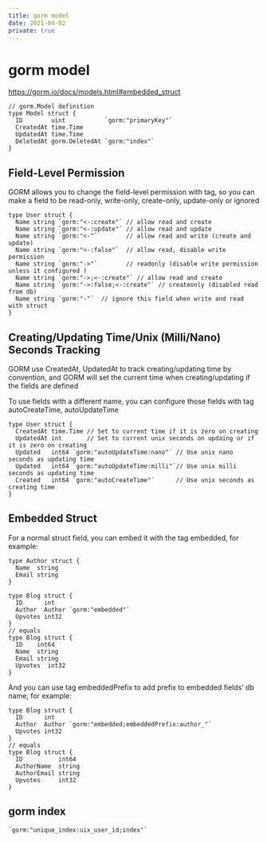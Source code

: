 ```yaml
---
title: gorm model
date: 2021-04-02
private: true
---
```

# gorm model
https://gorm.io/docs/models.html#embedded_struct

    // gorm.Model definition
    type Model struct {
      ID        uint           `gorm:"primaryKey"`
      CreatedAt time.Time
      UpdatedAt time.Time
      DeletedAt gorm.DeletedAt `gorm:"index"`
    }

## Field-Level Permission
GORM allows you to change the field-level permission with tag, so you can make a field to be read-only, write-only, create-only, update-only or ignored

    type User struct {
      Name string `gorm:"<-:create"` // allow read and create
      Name string `gorm:"<-:update"` // allow read and update
      Name string `gorm:"<-"`        // allow read and write (create and update)
      Name string `gorm:"<-:false"`  // allow read, disable write permission
      Name string `gorm:"->"`        // readonly (disable write permission unless it configured )
      Name string `gorm:"->;<-:create"` // allow read and create
      Name string `gorm:"->:false;<-:create"` // createonly (disabled read from db)
      Name string `gorm:"-"`  // ignore this field when write and read with struct
    }

## Creating/Updating Time/Unix (Milli/Nano) Seconds Tracking
GORM use CreatedAt, UpdatedAt to track creating/updating time by convention, and GORM will set the current time when creating/updating if the fields are defined

To use fields with a different name, you can configure those fields with tag autoCreateTime, autoUpdateTime

    type User struct {
      CreatedAt time.Time // Set to current time if it is zero on creating
      UpdatedAt int       // Set to current unix seconds on updaing or if it is zero on creating
      Updated   int64 `gorm:"autoUpdateTime:nano"` // Use unix nano seconds as updating time
      Updated   int64 `gorm:"autoUpdateTime:milli"`// Use unix milli seconds as updating time
      Created   int64 `gorm:"autoCreateTime"`      // Use unix seconds as creating time
    }

## Embedded Struct
For a normal struct field, you can embed it with the tag embedded, for example:

    type Author struct {
      Name  string
      Email string
    }

    type Blog struct {
      ID      int
      Author  Author `gorm:"embedded"`
      Upvotes int32
    }
    // equals
    type Blog struct {
      ID    int64
      Name  string
      Email string
      Upvotes  int32
    }

And you can use tag embeddedPrefix to add prefix to embedded fields’ db name, for example:

    type Blog struct {
      ID      int
      Author  Author `gorm:"embedded;embeddedPrefix:author_"`
      Upvotes int32
    }
    // equals
    type Blog struct {
      ID          int64
      AuthorName  string
      AuthorEmail string
      Upvotes     int32
    }

## gorm index

    `gorm:"unique_index:uix_user_id;index"`